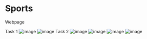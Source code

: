 # Sports
Webpage



Task 1
![image](https://github.com/chandrasudiksha/Sports/assets/116143966/09c5e083-fab9-46a0-96a9-6c82bd1b87f8)
![image](https://github.com/chandrasudiksha/Sports/assets/116143966/50f64e7e-d94d-4cd7-91d3-3d148278e5b4)
Task 2
![image](https://github.com/chandrasudiksha/Sports/assets/116143966/38d2504d-0359-4da1-9c74-547c6dfde2ad)
![image](https://github.com/chandrasudiksha/Sports/assets/116143966/679bf787-fe20-4a17-8433-ddade3ebfdd4)
![image](https://github.com/chandrasudiksha/Sports/assets/116143966/bd8c6e0d-d098-4ddb-b458-422b83436bda)
![image](https://github.com/chandrasudiksha/Sports/assets/116143966/59e8f388-7d31-4c2d-8c65-5002e92f23b4)





